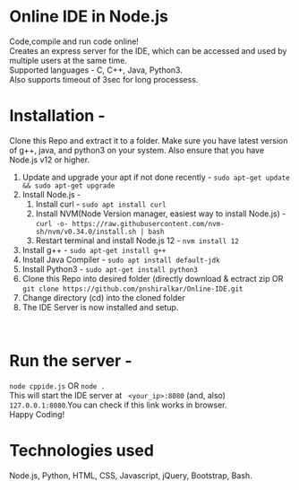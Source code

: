 # Online IDE in Node.js
 Code,compile and run code online!<br/>
 Creates an express server for the IDE, which can be accessed and used by multiple users at the same time.<br/>
 Supported languages - C, C++, Java, Python3.<br/>
 Also supports timeout of 3sec for long processess.
 
 
# Installation - 
Clone this Repo and extract it to a folder. Make sure you have latest version of g++, java, and python3 on your system. Also ensure that you have Node.js v12 or higher. <br/>
<ol>
 <li>Update and upgrade your apt if not done recently - <code>sudo apt-get update && sudo apt-get upgrade</code></li>
 <li> Install Node.js - <ol>
  <li>Install curl - <code>sudo apt install curl</code></li>
  <li>Install NVM(Node Version manager, easiest way to install Node.js) - <br/><code>curl -o- https://raw.githubusercontent.com/nvm-sh/nvm/v0.34.0/install.sh | bash</code>
  <li>Restart terminal and install Node.js 12 - <code>nvm install 12</code></li>
  </ol></li>
 <li>Install g++ - <code>sudo apt-get install g++</code></li>
 <li>Install Java Compiler - <code>sudo apt install default-jdk</code></li>
 <li>Install Python3 - <code>sudo apt-get install python3</code></li>
 <li>Clone this Repo into desired folder (directly download & ectract zip OR <br/><code>git clone https://github.com/pnshiralkar/Online-IDE.git</code></li>
 <li>Change directory (cd) into the cloned folder</li>
 <li>The IDE Server is now installed and setup. </li>
</ol>
<br>

# Run the server - 
<code>node cppide.js</code> OR <code>node .</code>
<br/>
This will start the IDE server at <code> <your_ip>:8080</code> (and, also) <code>127.0.0.1:8080</code>.You can check if this link works in browser.<br/>
Happy Coding!
 
 # Technologies used
 Node.js, Python, HTML, CSS, Javascript, jQuery, Bootstrap, Bash.
